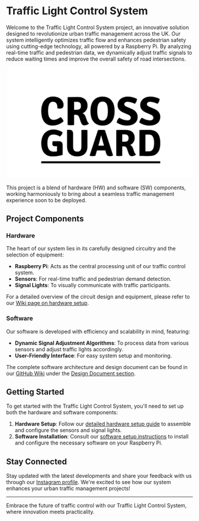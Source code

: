 # Traffic Light Control System

Welcome to the Traffic Light Control System project, an innovative solution designed to revolutionize urban traffic management across the UK. Our system intelligently optimizes traffic flow and enhances pedestrian safety using cutting-edge technology, all powered by a Raspberry Pi. By analyzing real-time traffic and pedestrian data, we dynamically adjust traffic signals to reduce waiting times and improve the overall safety of road intersections.

![Traffic Light Control System Logo](https://github.com/saleemhamo/traffic-light-system/blob/development/docs/LOGO.png)

This project is a blend of hardware (HW) and software (SW) components, working harmoniously to bring about a seamless traffic management experience soon to be deployed.

## Project Components

### Hardware

The heart of our system lies in its carefully designed circuitry and the selection of equipment:

- **Raspberry Pi**: Acts as the central processing unit of our traffic control system.
- **Sensors**: For real-time traffic and pedestrian demand detection.
- **Signal Lights**: To visually communicate with traffic participants.

For a detailed overview of the circuit design and equipment, please refer to our [Wiki page on hardware setup](https://github.com/saleemhamo/traffic-light-system/wiki/Page-%233:-Implementation-Details#31-hardware-setup).

### Software

Our software is developed with efficiency and scalability in mind, featuring:

- **Dynamic Signal Adjustment Algorithms**: To process data from various sensors and adjust traffic lights accordingly.
- **User-Friendly Interface**: For easy system setup and monitoring.

The complete software architecture and design document can be found in our [GitHub Wiki](<DESIGN_DOCUMENT_LINK>) under the [Design Document section](https://github.com/saleemhamo/traffic-light-system/wiki/Page-%232:-Design-Document).

## Getting Started

To get started with the Traffic Light Control System, you'll need to set up both the hardware and software components:

1. **Hardware Setup**: Follow our [detailed hardware setup guide](https://github.com/saleemhamo/traffic-light-system/wiki/Page-%233:-Implementation-Details#31-hardware-setup) to assemble and configure the sensors and signal lights.
2. **Software Installation**: Consult our [software setup instructions](https://github.com/saleemhamo/traffic-light-system/wiki/Page-%233:-Implementation-Details#32-software-development) to install and configure the necessary software on your Raspberry Pi.

## Stay Connected

Stay updated with the latest developments and share your feedback with us through our [Instagram profile](https://www.instagram.com/crossguard_2024). We're excited to see how our system enhances your urban traffic management projects!

---

Embrace the future of traffic control with our Traffic Light Control System, where innovation meets practicality.

